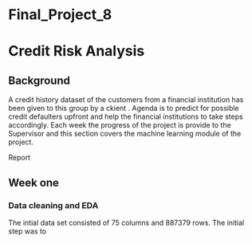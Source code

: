 # Final_Project_8
# Credit Risk Analysis

## Background
A credit history dataset of the customers from a financial institution has been given to this group by a ckient . Agenda is to predict for possible credit defaulters upfront and help the financial institutions to take steps accordingly. 
Each week the progress of the project is provide to the Supervisor and this section covers the machine learning module of the project.

Report
##  Week one 
### Data cleaning and EDA
The intial data set consisted of 75 columns and 887379 rows. 
The initial step was to 
